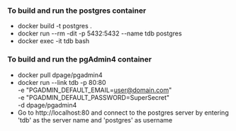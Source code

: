 
### To build and run the postgres container
- docker build -t postgres .
- docker run --rm -dit -p 5432:5432 --name tdb postgres
- docker exec -it tdb bash

### To build and run the pgAdmin4 container
- docker pull dpage/pgadmin4
- docker run --link tdb -p 80:80 \
        -e "PGADMIN_DEFAULT_EMAIL=user@domain.com" \
        -e "PGADMIN_DEFAULT_PASSWORD=SuperSecret" \
        -d dpage/pgadmin4
- Go to http://localhost:80 and connect to the postgres server by entering 'tdb' as the server name and 'postgres' as username       
